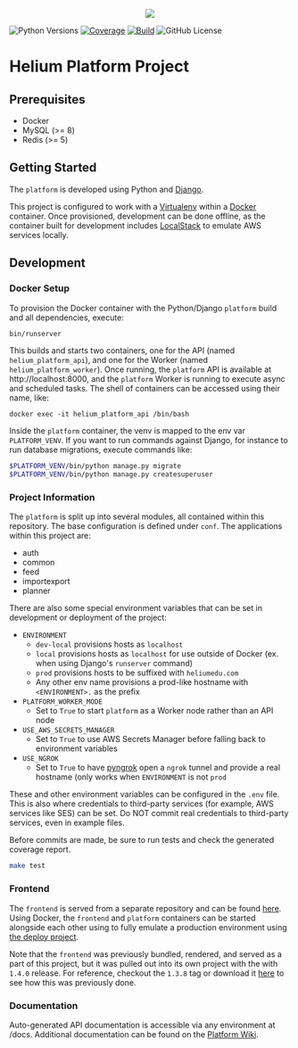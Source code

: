 <p align="center"><img src="https://www.heliumedu.com/assets/img/logo_full_blue.png" /></p>

![Python Versions](https://img.shields.io/badge/python-%203.10%20|%203.11%20-blue)
[![Coverage](https://img.shields.io/codecov/c/github/HeliumEdu/platform)](https://codecov.io/gh/HeliumEdu/platform)
[![Build](https://img.shields.io/github/actions/workflow/status/HeliumEdu/platform/build.yml)](https://github.com/HeliumEdu/platform/actions/workflows/build.yml)
![GitHub License](https://img.shields.io/github/license/heliumedu/platform)

# Helium Platform Project

## Prerequisites

- Docker
- MySQL (>= 8)
- Redis (>= 5)

## Getting Started

The `platform` is developed using Python and [Django](https://www.djangoproject.com).

This project is configured to work with a [Virtualenv](https://virtualenv.pypa.io/en/stable) within a
[Docker](https://www.docker.com/) container. Once provisioned, development can be done offline, as the container built
for development includes [LocalStack](https://www.localstack.cloud/) to emulate AWS services locally.

## Development
### Docker Setup

To provision the Docker container with the Python/Django `platform` build and all dependencies, execute:

```sh
bin/runserver
```

This builds and starts two containers, one for the API (named `helium_platform_api`), and one for the Worker
(named `helium_platform_worker`). Once running, the `platform` API is available at http://localhost:8000, and the
`platform` Worker is running to execute async and scheduled tasks. The shell of containers can be accessed using their
name, like:

```shell
docker exec -it helium_platform_api /bin/bash
```

Inside the `platform` container, the venv is mapped to the env var `PLATFORM_VENV`. If you want to run commands against
Django, for instance to run database migrations, execute commands like:

```sh
$PLATFORM_VENV/bin/python manage.py migrate
$PLATFORM_VENV/bin/python manage.py createsuperuser
```

### Project Information

The `platform` is split up into several modules, all contained within this repository.  The base configuration is
defined under `conf`. The applications within this project are:

- auth
- common
- feed
- importexport
- planner

There are also some special environment variables that can be set in development or deployment of the project:

- `ENVIRONMENT`
  - `dev-local` provisions hosts as `localhost`
  - `local` provisions hosts as `localhost` for use outside of Docker (ex. when using Django's `runserver` command) 
  - `prod` provisions hosts to be suffixed with `heliumedu.com`
  - Any other env name provisions a prod-like hostname with `<ENVIRONMENT>.` as the prefix
- `PLATFORM_WORKER_MODE`
  - Set to `True` to start `platform` as a Worker node rather than an API node
- `USE_AWS_SECRETS_MANAGER`
  - Set to `True` to use AWS Secrets Manager before falling back to environment variables
- `USE_NGROK`
  - Set to `True` to have [pyngrok](https://github.com/alexdlaird/pyngrok) open a `ngrok` tunnel and provide a real hostname (only works when `ENVIRONMENT` is not `prod`

These and other environment variables can be configured in the `.env` file. This is also where credentials to
third-party services (for example, AWS services like SES) can be set. Do NOT commit real credentials to third-party
services, even in example files.

Before commits are made, be sure to run tests and check the generated coverage report.

```sh
make test
```

### Frontend

The `frontend` is served from a separate repository and can be found [here](https://github.com/HeliumEdu/frontend#readme).
Using Docker, the `frontend` and `platform` containers can be started alongside each other using to fully emulate
a production environment using [the deploy project](https://github.com/HeliumEdu/deploy).

Note that the `frontend` was previously bundled, rendered, and served as a part of this project, but it was pulled out
into its own project with the with `1.4.0` release. For reference, checkout the `1.3.8` tag or download it [here](https://github.com/HeliumEdu/platform/releases/tag/1.3.8)
to see how this was previously done.

### Documentation

Auto-generated API documentation is accessible via any environment at /docs. Additional documentation can be found
on the [Platform Wiki](https://github.com/HeliumEdu/platform/wiki/Helium-Platform-Documentation).
